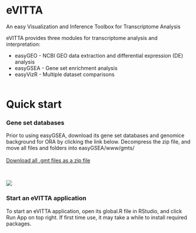 # eVITTA

An easy Visualization and Inference Toolbox for Transcriptome Analysis

eVITTA provides three modules for transcriptome analysis and interpretation:

- easyGEO - NCBI GEO data extraction and differential expression (DE) analysis
- easyGSEA - Gene set enrichment analysis
- easyVizR - Multiple dataset comparisons  
&nbsp;

# Quick start
### Gene set databases
Prior to using easyGSEA, download its gene set databases and genomice background for ORA by clicking the link below. Decompress the zip file, and move all files and folders into easyGSEA/www/gmts/
<br><br>
[Download all .gmt files as a zip file](https://tau.cmmt.ubc.ca/eVITTA/easyGSEA/gmts/gene_sets_databases.zip)

&nbsp;

![](https://tau.cmmt.ubc.ca/eVITTA/easyGSEA/markdown_picture.jpg?)

### Start an eVITTA application
To start an eVITTA application, open its global.R file in RStudio, and click Run App on top right. If first time use, it may take a while to install required packages.
